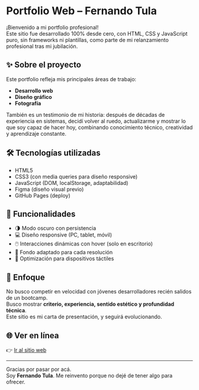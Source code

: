 # Portfolio Web – Fernando Tula

¡Bienvenido a mi portfolio profesional!  
Este sitio fue desarrollado 100% desde cero, con HTML, CSS y JavaScript puro, sin frameworks ni plantillas, como parte de mi relanzamiento profesional tras mi jubilación.

## ✨ Sobre el proyecto

Este portfolio refleja mis principales áreas de trabajo:

- **Desarrollo web**
- **Diseño gráfico**
- **Fotografía**

También es un testimonio de mi historia: después de décadas de experiencia en sistemas, decidí volver al ruedo, actualizarme y mostrar lo que soy capaz de hacer hoy, combinando conocimiento técnico, creatividad y aprendizaje constante.

## 🛠️ Tecnologías utilizadas

- HTML5
- CSS3 (con media queries para diseño responsive)
- JavaScript (DOM, localStorage, adaptabilidad)
- Figma (diseño visual previo)
- GitHub Pages (deploy)

## 🧩 Funcionalidades

- 🌗 Modo oscuro con persistencia
- 💻 Diseño responsive (PC, tablet, móvil)
- 🖱️ Interacciones dinámicas con hover (solo en escritorio)
- 🎨 Fondo adaptado para cada resolución
- 📱 Optimización para dispositivos táctiles

## 🧠 Enfoque

No busco competir en velocidad con jóvenes desarrolladores recién salidos de un bootcamp.  
Busco mostrar **criterio, experiencia, sentido estético y profundidad técnica**.  
Este sitio es mi carta de presentación, y seguirá evolucionando.

## 🌐 Ver en línea

👉 [Ir al sitio web](https://iitfernando.github.io/Relanzamiento/)

---

Gracias por pasar por acá.  
Soy **Fernando Tula**. Me reinvento porque no dejé de tener algo para ofrecer.
